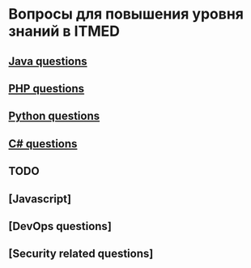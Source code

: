 # Вопросы для повышения уровня знаний в ITMED 

## [Java questions](java.md)
## [PHP questions](php.md)
## [Python questions](python.md)
## [C# questions](c#.md)

## TODO
## [Javascript]
## [DevOps questions]
## [Security related questions]
